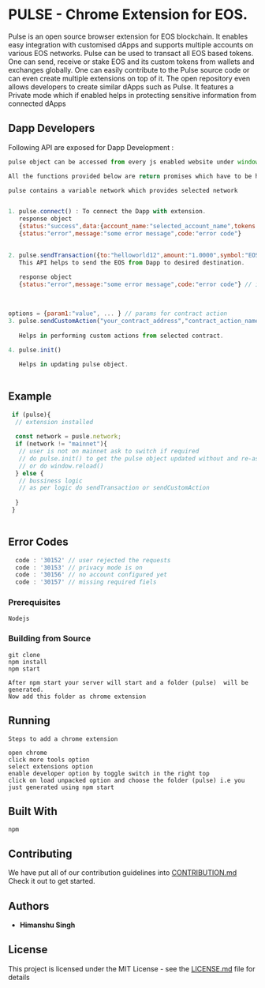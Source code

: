 # PULSE -  Chrome Extension for EOS.

Pulse is an open source browser extension for EOS blockchain. It enables easy integration with customised dApps and supports multiple accounts on various EOS networks.
Pulse can be used to transact all EOS based tokens. One can send, receive or stake EOS and its custom tokens from wallets and exchanges globally. One can easily contribute to the Pulse source code or can even create multiple extensions on top of it. The open repository even allows developers to create similar dApps such as Pulse. It features a Private mode which if enabled helps in protecting sensitive information from connected dApps

## Dapp Developers

Following API are exposed for Dapp Development :

```js
pulse object can be accessed from every js enabled website under window object.

All the functions provided below are return promises which have to be handled.

pulse contains a variable network which provides selected network 


1. pulse.connect() : To connect the Dapp with extension.
   response object 
   {status:"success",data:{account_name:"selected_account_name",tokens:["1.0000 EOS","10.0000 JUNGLE"]}}
   {status:"error",message:"some error message",code:"error code"}
    

2. pulse.sendTransaction({to:"helloworld12",amount:"1.0000",symbol:"EOS",memo:"h"}): //given keys are mandatory
   This API helps to send the EOS from Dapp to desired destination.
   
   response object 
   {status:"error",message:"some error message",code:"error code"} // if non-blockchain error occurs
   
  

options = {param1:"value", ... } // params for contract action
3. pulse.sendCustomAction("your_contract_address","contract_action_name", options ):
   
   Helps in performing custom actions from selected contract.
   
4. pulse.init()

   Helps in updating pulse object.
    
```
## Example

```js
 if (pulse){
  // extension installed
 
  const network = pusle.network;
  if (network != "mainnet"){  
   // user is not on mainnet ask to switch if required
   // do pulse.init() to get the pulse object updated without and re-assign the network = pusle.network; 
   // or do window.reload()
  } else {
   // bussiness logic
   // as per logic do sendTransaction or sendCustomAction 
   
  }
 } 
 
```

## Error Codes

```js
  code : '30152' // user rejected the requests
  code : '30153' // privacy mode is on
  code : '30156' // no account configured yet
  code : '30157' // missing required fiels

```

### Prerequisites

``Nodejs``

### Building from Source

```
git clone 
npm install
npm start 

After npm start your server will start and a folder (pulse)  will be generated.
Now add this folder as chrome extension
```

## Running

 ``` 
Steps to add a chrome extension

open chrome
click more tools option
select extensions option
enable developer option by toggle switch in the right top
click on load unpacked option and choose the folder (pulse) i.e you just generated using npm start
 ```


## Built With

`npm`

## Contributing

We have put all of our contribution guidelines into [CONTRIBUTION.md](CONTRIBUTION.md) Check it out to get started.

## Authors

* **Himanshu Singh**  

## License

This project is licensed under the MIT License - see the [LICENSE.md](LICENSE.md) file for details
